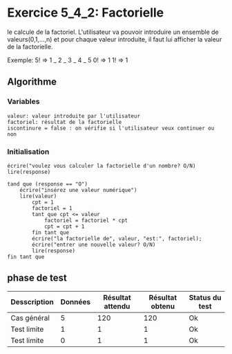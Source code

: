 # Exercice 5_4_2: Factorielle

le calcule de la factoriel.
L'utilisateur va pouvoir introduire un ensemble de valeurs(0,1,...,n) et pour chaque valeur introduite,
il faut lui afficher la valeur de la factorielle.

Exemple:
5! => 1 _ 2 _ 3 _ 4 _ 5
0! => 1
1! => 1

## Algorithme

### Variables

```
valeur: valeur introduite par l'utilisateur
factoriel: résultat de la factorielle
iscontinure = false : on vérifie si l'utilisateur veux continuer ou non

```

### Initialisation

```
écrire("voulez vous calculer la factorielle d'un nombre? O/N)
lire(response)
```

```
tand que (response == "O")
    écrire("insérez une valeur numérique")
    lire(valeur)
        cpt = 1
        factoriel = 1
        tant que cpt <= valeur
            factoriel = factoriel * cpt
            cpt = cpt + 1
        fin tant que
        écrire("la factorielle de", valeur, "est:", factoriel);
        écrire("entrer une nouvelle valeur? O/N)
        lire(response)
fin tant que
```

## phase de test

| Desscription | Données | Résultat attendu | Résultat obtenu | Status du test |
| ------------ | ------- | ---------------- | --------------- | -------------- |
| Cas général  | 5       | 120              | 120             | Ok             |
| Test limite  | 1       | 1                | 1               | Ok             |
| Test limite  | 0       | 1                | 1               | Ok             |
